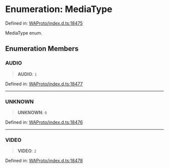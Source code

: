 # Enumeration: MediaType

Defined in: [WAProto/index.d.ts:18475](https://github.com/Fokusdotid/Baileys/blob/4c54e9ae0a9f37422d51e97c3454891bf06f36e1/WAProto/index.d.ts#L18475)

MediaType enum.

## Enumeration Members

### AUDIO

> **AUDIO**: `1`

Defined in: [WAProto/index.d.ts:18477](https://github.com/Fokusdotid/Baileys/blob/4c54e9ae0a9f37422d51e97c3454891bf06f36e1/WAProto/index.d.ts#L18477)

***

### UNKNOWN

> **UNKNOWN**: `0`

Defined in: [WAProto/index.d.ts:18476](https://github.com/Fokusdotid/Baileys/blob/4c54e9ae0a9f37422d51e97c3454891bf06f36e1/WAProto/index.d.ts#L18476)

***

### VIDEO

> **VIDEO**: `2`

Defined in: [WAProto/index.d.ts:18478](https://github.com/Fokusdotid/Baileys/blob/4c54e9ae0a9f37422d51e97c3454891bf06f36e1/WAProto/index.d.ts#L18478)
